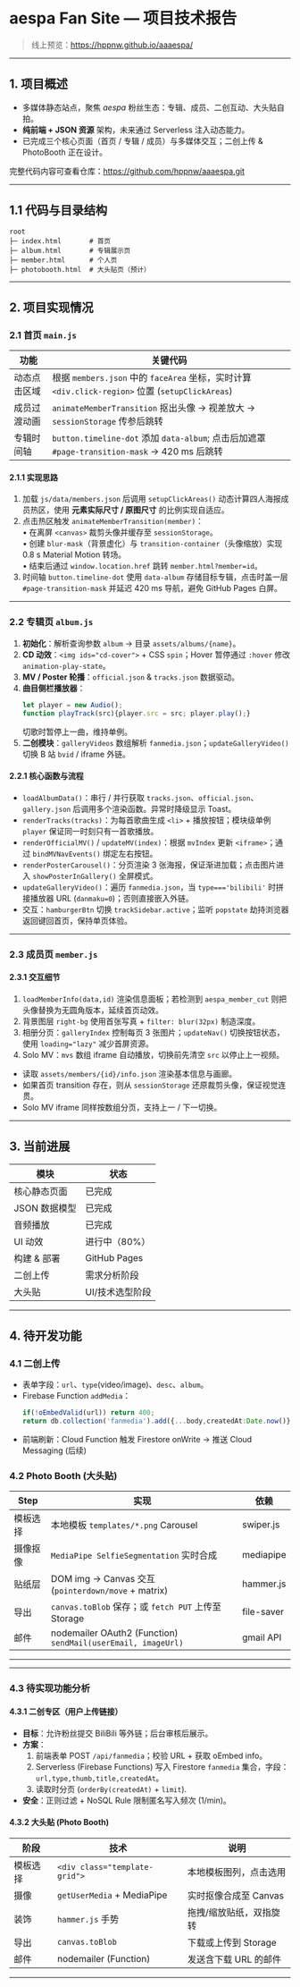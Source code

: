 # aespa Fan Site — 项目技术报告

> 线上预览：<https://hppnw.github.io/aaaespa/>

---

## 1. 项目概述
* 多媒体静态站点，聚焦 *aespa* 粉丝生态：专辑、成员、二创互动、大头贴自拍。
* **纯前端 + JSON 资源** 架构，未来通过 Serverless 注入动态能力。
* 已完成三个核心页面（首页 / 专辑 / 成员）与多媒体交互；二创上传 & PhotoBooth 正在设计。

完整代码内容可查看仓库：https://github.com/hppnw/aaaespa.git

---

## 1.1 代码与目录结构
```
root
├─ index.html       # 首页
├─ album.html       # 专辑展示页
├─ member.html      # 个人页
├─ photobooth.html  # 大头贴页（预计）
```
---

## 2. 项目实现情况
### 2.1 首页 `main.js`
| 功能 | 关键代码 |
|------|----------|
| 动态点击区域 | 根据 `members.json` 中的 `faceArea` 坐标，实时计算 `<div.click-region>` 位置 (`setupClickAreas`) |
| 成员过渡动画 | `animateMemberTransition` 抠出头像 → 视差放大 → `sessionStorage` 传参后跳转 | 
| 专辑时间轴 | `button.timeline-dot` 添加 `data-album`; 点击后加遮罩 `#page-transition-mask` → 420 ms 后跳转 | 

#### 2.1.1 实现思路  
1. 加载 `js/data/members.json` 后调用 `setupClickAreas()` 动态计算四人海报成员热区，使用 **元素实际尺寸 / 原图尺寸** 的比例实现自适应。  
2. 点击热区触发 `animateMemberTransition(member)`：  
   • 在离屏 `<canvas>` 裁剪头像并缓存至 `sessionStorage`。  
   • 创建 `blur-mask`（背景虚化）与 `transition-container`（头像缩放）实现 0.8 s Material Motion 转场。  
   • 结束后通过 `window.location.href` 跳转 `member.html?member=id`。  
3. 时间轴 `button.timeline-dot` 使用 `data-album` 存储目标专辑，点击时盖一层 `#page-transition-mask` 并延迟 420 ms 导航，避免 GitHub Pages 白屏。  

---

### 2.2 专辑页 `album.js`
1. **初始化**：解析查询参数 `album` → 目录 `assets/albums/{name}`。
2. **CD 动效**：`<img ids="cd-cover">` + CSS `spin`；Hover 暂停通过 `:hover` 修改 `animation-play-state`。
3. **MV / Poster 轮播**：`official.json` & `tracks.json` 数据驱动。
4. **曲目侧栏播放器**：
   ```js
   let player = new Audio();
   function playTrack(src){player.src = src; player.play();}
   ```
   切歌时暂停上一曲，维持单例。
5. **二创模块**：`galleryVideos` 数组解析 `fanmedia.json`；`updateGalleryVideo()` 切换 B 站 `bvid` / iframe 外链。

#### 2.2.1 核心函数与流程  
- `loadAlbumData()`：串行 / 并行获取 `tracks.json`、`official.json`、`gallery.json` 后调用多个渲染函数。异常时降级显示 Toast。  
- `renderTracks(tracks)`：为每首歌曲生成 `<li>` + 播放按钮；模块级单例 `player` 保证同一时刻只有一首歌播放。  
- `renderOfficialMV()` / `updateMV(index)`：根据 `mvIndex` 更新 `<iframe>`；通过 `bindMVNavEvents()` 绑定左右按钮。  
- `renderPosterCarousel()`：分页渲染 3 张海报，保证渐进加载；点击图片进入 `showPosterInGallery()` 全屏模式。  
- `updateGalleryVideo()`：遍历 `fanmedia.json`，当 `type==='bilibili'` 时拼接播放器 URL (`danmaku=0`)；否则直接嵌入外链。  
- 交互：`hamburgerBtn` 切换 `trackSidebar.active`；监听 `popstate` 劫持浏览器返回键回首页，保持单页体验。  

---

### 2.3 成员页 `member.js`
#### 2.3.1 交互细节  
1. `loadMemberInfo(data,id)` 渲染信息面板；若检测到 `aespa_member_cut` 则把头像替换为无圆角版本，延续首页动效。  
2. 背景图层 `right-bg` 使用首张写真 + `filter: blur(32px)` 制造深度。  
3. 相册分页：`galleryIndex` 控制每页 3 张图片；`updateNav()` 切换按钮状态，使用 `loading="lazy"` 减少首屏资源。  
4. Solo MV：`mvs` 数组 iframe 自动播放，切换前先清空 `src` 以停止上一视频。  

* 读取 `assets/members/{id}/info.json` 渲染基本信息与画廊。
* 如果首页 transition 存在，则从 `sessionStorage` 还原裁剪头像，保证视觉连贯。
* Solo MV iframe 同样按数组分页，支持上一 / 下一切换。

---
## 3. 当前进展
| 模块 | 状态 |
|------|------|
| 核心静态页面 | 已完成 |
| JSON 数据模型 | 已完成 |
| 音频播放 | 已完成 |
| UI 动效 | 进行中（80%） |
| 构建 & 部署 | GitHub Pages |
| 二创上传 | 需求分析阶段 |
| 大头贴 | UI/技术选型阶段 |

---

## 4. 待开发功能
### 4.1 二创上传
* 表单字段：`url`、`type`(video/image)、`desc`、`album`。
* Firebase Function `addMedia`：
  ```ts
  if(!oEmbedValid(url)) return 400;
  return db.collection('fanmedia').add({...body,createdAt:Date.now()});
  ```
* 前端刷新：Cloud Function 触发 Firestore onWrite → 推送 Cloud Messaging (后续)

### 4.2 Photo Booth (大头贴)
| Step | 实现 | 依赖 |
|------|------|------|
| 模板选择 | 本地模板 `templates/*.png` Carousel | swiper.js |
| 摄像抠像 | `MediaPipe SelfieSegmentation` 实时合成 | mediapipe | 
| 贴纸层 | DOM img → Canvas 交互 (`pointerdown/move` + matrix) | hammer.js |
| 导出 | `canvas.toBlob` 保存；或 `fetch PUT` 上传至 Storage | file-saver | 
| 邮件 | nodemailer OAuth2 (Function) `sendMail(userEmail, imageUrl)` | gmail API |
---


---

### 4.3 待实现功能分析
#### 4.3.1 二创专区（用户上传链接）
* **目标**：允许粉丝提交 BiliBili 等外链；后台审核后展示。
* **方案**：
  1. 前端表单 POST `/api/fanmedia`；校验 URL + 获取 oEmbed info。
  2. Serverless (Firebase Functions) 写入 Firestore `fanmedia` 集合，字段：`url,type,thumb,title,createdAt`。
  3. 读取时分页 (`orderBy(createdAt)` + `limit`).
* **安全**：正则过滤 + NoSQL Rule 限制匿名写入频次 (1/min)。

#### 4.3.2 大头贴 (Photo Booth)
| 阶段 | 技术 | 说明 |
|------|------|------|
| 模板选择 | `<div class="template-grid">` | 本地模板图列，点击选用 |
| 摄像 | `getUserMedia` + MediaPipe | 实时抠像合成至 Canvas |
| 装饰 | `hammer.js` 手势 | 拖拽/缩放贴纸，双指旋转 |
| 导出 | `canvas.toBlob` | 下载或上传到 Storage |
| 邮件 | nodemailer (Function) | 发送含下载 URL 的邮件 |

---
